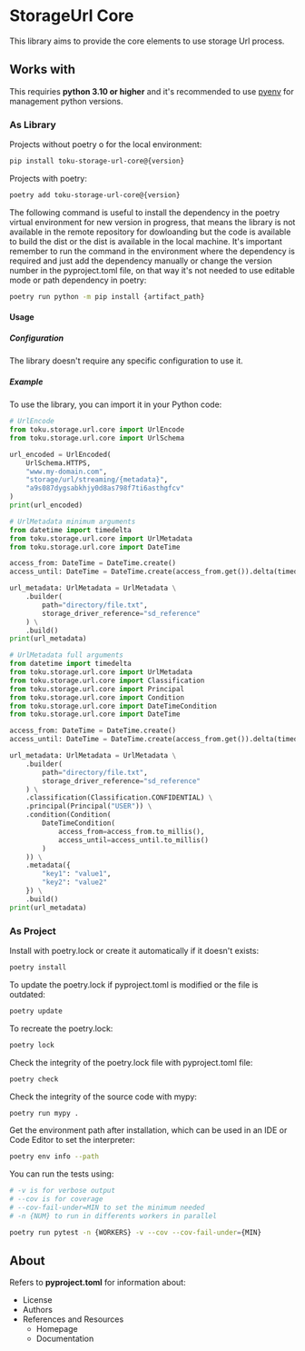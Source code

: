# StorageUrl Core

This library aims to provide the core elements to use storage Url process.

## Works with

This requiries **python 3.10 or higher** and it's recommended to use [pyenv](https://github.com/pyenv/pyenv) for management python versions.

### As Library

Projects without poetry o for the local environment:

```bash
pip install toku-storage-url-core@{version}
```

Projects with poetry:

```bash
poetry add toku-storage-url-core@{version}
```

The following command is useful to install the dependency in the poetry virtual environment for new version in progress, that means the library is not available in the remote repository for dowloanding but the code is available to build the dist or the dist is available in the local machine. It's important remember to run the command in the environment where the dependency is required and just add the dependency manually or change the version number in the pyproject.toml file, on that way it's not needed to use editable mode or path dependency in poetry:

```bash
poetry run python -m pip install {artifact_path}
```

#### Usage

##### Configuration

The library doesn't require any specific configuration to use it.

##### Example

To use the library, you can import it in your Python code:

```python
# UrlEncode
from toku.storage.url.core import UrlEncode
from toku.storage.url.core import UrlSchema

url_encoded = UrlEncoded(
    UrlSchema.HTTPS,
    "www.my-domain.com",
    "storage/url/streaming/{metadata}",
    "a9s087dygsabkhjy0d8as798f7ti6asthgfcv"
)
print(url_encoded)
```

```python
# UrlMetadata minimum arguments
from datetime import timedelta
from toku.storage.url.core import UrlMetadata
from toku.storage.url.core import DateTime

access_from: DateTime = DateTime.create()
access_until: DateTime = DateTime.create(access_from.get()).delta(timedelta(hours=2, days=4))

url_metadata: UrlMetadata = UrlMetadata \
    .builder(
        path="directory/file.txt",
        storage_driver_reference="sd_reference"
    ) \
    .build()
print(url_metadata)
```

```python
# UrlMetadata full arguments
from datetime import timedelta
from toku.storage.url.core import UrlMetadata
from toku.storage.url.core import Classification
from toku.storage.url.core import Principal
from toku.storage.url.core import Condition
from toku.storage.url.core import DateTimeCondition
from toku.storage.url.core import DateTime

access_from: DateTime = DateTime.create()
access_until: DateTime = DateTime.create(access_from.get()).delta(timedelta(hours=2, days=4))

url_metadata: UrlMetadata = UrlMetadata \
    .builder(
        path="directory/file.txt",
        storage_driver_reference="sd_reference"
    ) \
    .classification(Classification.CONFIDENTIAL) \
    .principal(Principal("USER")) \
    .condition(Condition(
        DateTimeCondition(
            access_from=access_from.to_millis(),
            access_until=access_until.to_millis()
        )
    )) \
    .metadata({
        "key1": "value1",
        "key2": "value2"
    }) \
    .build()
print(url_metadata)
```

### As Project

Install with poetry.lock or create it automatically if it doesn't exists:

```bash
poetry install
```

To update the poetry.lock if pyproject.toml is modified or the file is outdated:

```bash
poetry update
```

To recreate the poetry.lock:

```bash
poetry lock
```

Check the integrity of the poetry.lock file with pyproject.toml file:

```bash
poetry check
```

Check the integrity of the source code with mypy:

```bash
poetry run mypy .
```

Get the environment path after installation, which can be used in an IDE or Code Editor to set the interpreter:

```bash
poetry env info --path
```

You can run the tests using:

```bash
# -v is for verbose output
# --cov is for coverage
# --cov-fail-under=MIN to set the minimum needed
# -n {NUM} to run in differents workers in parallel

poetry run pytest -n {WORKERS} -v --cov --cov-fail-under={MIN}
```

## About

Refers to **pyproject.toml** for information about:

- License
- Authors
- References and Resources
    - Homepage
    - Documentation
